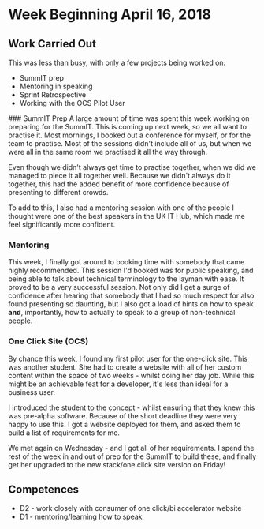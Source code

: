 # Week Beginning April 16, 2018

## Work Carried Out
This was less than busy, with only a few projects being worked on:
* SummIT prep
* Mentoring in speaking
* Sprint Retrospective
* Working with the OCS Pilot User

### SummIT Prep
A large amount of time was spent this week working on preparing for the SummIT. This is coming up next week, so we all want to practise it. Most mornings, I booked out a conference for myself, or for the team to practise. Most of the sessions didn't include all of us, but when we were all in the same room we practised it all the way through.

Even though we didn't always get time to practise together, when we did we managed to piece it all together well. Because we didn't always do it together, this had the added benefit of more confidence because of presenting to different crowds.

To add to this, I also had a mentoring session with one of the people I thought were one of the best speakers in the UK IT Hub, which made me feel significantly more confident.

### Mentoring
This week, I finally got around to booking time with somebody that came highly recommended. This session I'd booked was for public speaking, and being able to talk about technical terminology to the layman with ease. It proved to be a very successful session. Not only did I get a surge of confidence after hearing that somebody that I had so much respect for also found presenting so daunting, but I also got a load of hints on how to speak **and**, importantly, how to actually to speak to a group of non-technical people.

### One Click Site (OCS)
By chance this week, I found my first pilot user for the one-click site. This was another student. She had to create a website with all of her custom content within the space of two weeks - whilst doing her day job. While this might be an achievable feat for a developer, it's less than ideal for a business user.

I introduced the student to the concept - whilst ensuring that they knew this was pre-alpha software. Because of the short deadline they were very happy to use this. I got a website deployed for them, and asked them to build a list of requirements for me.

We met again on Wednesday - and I got all of her requirements. I spend the rest of the week in and out of prep for the SummIT to build these, and finally get her upgraded to the new stack/one click site version on Friday!

## Competences
* D2 - work closely with consumer of one click/bi accelerator website
* D1 - mentoring/learning how to speak